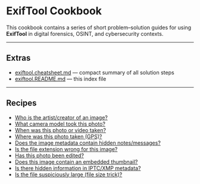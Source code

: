 # ExifTool Cookbook

This cookbook contains a series of short problem–solution guides for using **ExifTool** in digital forensics, OSINT, and cybersecurity contexts.

---

## Extras

- [exiftool.cheatsheet.md](exiftool.cheatsheet.md) — compact summary of all solution steps  
- [exiftool.README.md](exiftool.README.md) — this index file  

---

## Recipes

- [Who is the artist/creator of an image?](exiftool.000.metadata.artist.md)  
- [What camera model took this photo?](exiftool.001.metadata.camera-model.md)  
- [When was this photo or video taken?](exiftool.002.metadata.when-taken.md)  
- [Where was this photo taken (GPS)?](exiftool.003.metadata.gps-location.md)  
- [Does the image metadata contain hidden notes/messages?](exiftool.004.metadata.hidden-messages.md)  
- [Is the file extension wrong for this image?](exiftool.005.metadata.wrong-extension.md)  
- [Has this photo been edited?](exiftool.006.metadata.edited-or-not.md)  
- [Does this image contain an embedded thumbnail?](exiftool.007.metadata.thumbnail-inside.md)  
- [Is there hidden information in IPTC/XMP metadata?](exiftool.008.metadata.hidden-in-iptc-xmp.md)  
- [Is the file suspiciously large (file size trick)?](exiftool.009.metadata.file-size-trick.md)  



